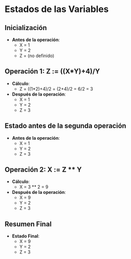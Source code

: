 # Estados de las Variables

## Inicialización
- **Antes de la operación**:
  - X = 1
  - Y = 2
  - Z = (no definido)

## Operación 1: Z := ((X*Y)+4)/Y
- **Cálculo**:
  - Z = ((1*2)+4)/2 = (2+4)/2 = 6/2 = 3
- **Después de la operación**:
  - X = 1
  - Y = 2
  - Z = 3

## Estado antes de la segunda operación
- **Antes de la operación**:
  - X = 1
  - Y = 2
  - Z = 3

## Operación 2: X := Z ** Y
- **Cálculo**:
  - X = 3 ** 2 = 9
- **Después de la operación**:
  - X = 9
  - Y = 2
  - Z = 3

## Resumen Final
- **Estado Final**:
  - X = 9
  - Y = 2
  - Z = 3